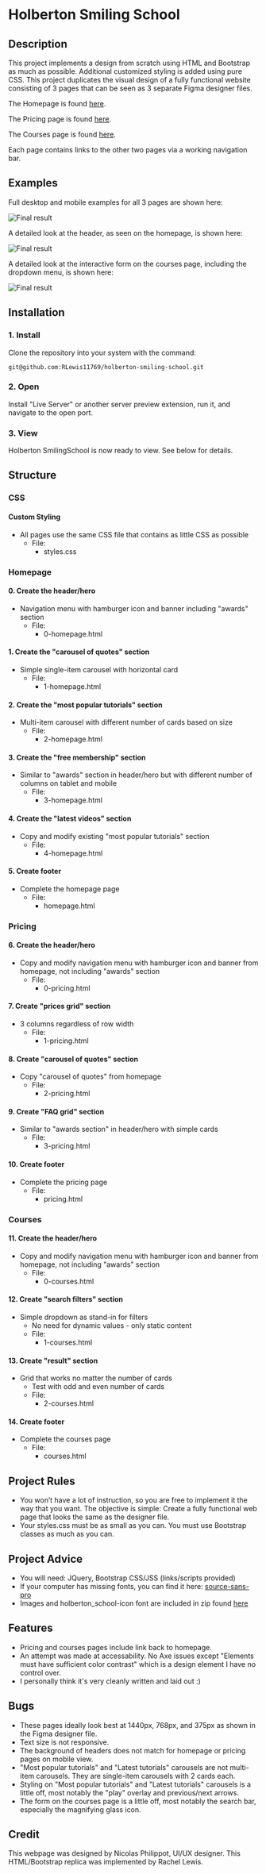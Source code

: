 # Holberton Smiling School

## Description

This project implements a design from scratch using HTML and Bootstrap as much as possible. Additional customized styling is added using pure CSS. This project duplicates the visual design of a fully functional website consisting of 3 pages that can be seen as 3 separate Figma designer files.

The Homepage is found [here](https://www.figma.com/file/QYQqMYbdpAHL5xTclwJKSI/Homepage?node-id=0%3A1).

The Pricing page is found [here](https://www.figma.com/file/KLAI53jdYpfFNEy0O79ymB/Pricing?node-id=0%3A1).

The Courses page is found [here](https://www.figma.com/file/ivg3abH1HLmMayBgjGg1Qf/Courses?node-id=0%3A1).

Each page contains links to the other two pages via a working navigation bar.

## Examples

Full desktop and mobile examples for all 3 pages are shown here:

![Final result](https://github.com/RLewis11769/holberton-smiling-school/blob/main/usage/Overview.jpg)

A detailed look at the header, as seen on the homepage, is shown here:

![Final result](https://github.com/RLewis11769/holberton-smiling-school/blob/main/usage/Header.gif)

A detailed look at the interactive form on the courses page, including the dropdown menu, is shown here:

![Final result](https://github.com/RLewis11769/holberton-smiling-school/blob/main/usage/CoursesForm.gif)

## Installation

### 1. Install
Clone the repository into your system with the command:

```
git@github.com:RLewis11769/holberton-smiling-school.git
```

### 2. Open
Install "Live Server" or another server preview extension, run it, and navigate to the open port.

### 3. View
Holberton SmilingSchool is now ready to view. See below for details.

## Structure

### CSS

#### Custom Styling
- All pages use the same CSS file that contains as little CSS as possible
    - File:
        - styles.css

### Homepage

#### 0. Create the header/hero
- Navigation menu with hamburger icon and banner including "awards" section
	- File:
		- 0-homepage.html

#### 1. Create the "carousel of quotes" section
- Simple single-item carousel with horizontal card
	- File:
		- 1-homepage.html

#### 2. Create the "most popular tutorials" section
- Multi-item carousel with different number of cards based on size
	- File:
		- 2-homepage.html

#### 3. Create the "free membership" section
- Similar to "awards" section in header/hero but with different number of columns on tablet and mobile
	- File:
		- 3-homepage.html

#### 4. Create the "latest videos" section
- Copy and modify existing "most popular tutorials" section
	- File:
		- 4-homepage.html

#### 5. Create footer
- Complete the homepage page
	- File:
		- homepage.html

### Pricing

#### 6. Create the header/hero
- Copy and modify navigation menu with hamburger icon and banner from homepage, not including "awards" section
	- File:
		- 0-pricing.html

#### 7. Create "prices grid" section
- 3 columns regardless of row width
	- File:
		- 1-pricing.html

#### 8. Create "carousel of quotes" section
- Copy "carousel of quotes" from homepage
	- File:
		- 2-pricing.html

#### 9. Create "FAQ grid" section
- Similar to "awards section" in header/hero with simple cards
	- File:
		- 3-pricing.html

#### 10. Create footer
- Complete the pricing page
	- File:
		- pricing.html

### Courses

#### 11. Create the header/hero
- Copy and modify navigation menu with hamburger icon and banner from homepage, not including "awards" section
	- File:
		- 0-courses.html

#### 12. Create "search filters" section
- Simple dropdown as stand-in for filters
    - No need for dynamic values - only static content
	- File:
		- 1-courses.html

#### 13. Create "result" section
- Grid that works no matter the number of cards
    - Test with odd and even number of cards
	- File:
		- 2-courses.html

#### 14. Create footer
- Complete the courses page
	- File:
		- courses.html

## Project Rules

- You won’t have a lot of instruction, so you are free to implement it the way that you want. The objective is simple: Create a fully functional web page that looks the same as the designer file.
- Your styles.css must be as small as you can. You must use Bootstrap classes as much as you can.

## Project Advice

- You will need: JQuery, Bootstrap CSS/JSS (links/scripts provided)
- If your computer has missing fonts, you can find it here: [source-sans-pro](https://www.fontsquirrel.com/fonts/source-sans-pro)
- Images and holberton_school-icon font are included in zip found [here](https://intranet.hbtn.io/projects/1687)

## Features

- Pricing and courses pages include link back to homepage.
- An attempt was made at accessability. No Axe issues except "Elements must have sufficient color contrast" which is a design element I have no control over.
- I personally think it's very cleanly written and laid out :)

## Bugs

- These pages ideally look best at 1440px, 768px, and 375px as shown in the Figma designer file.
- Text size is not responsive.
- The background of headers does not match for homepage or pricing pages on mobile view.
- "Most popular tutorials" and "Latest tutorials" carousels are not multi-item carousels. They are single-item carousels with 2 cards each.
- Styling on "Most popular tutorials" and "Latest tutorials" carousels is a little off, most notably the "play" overlay and previous/next arrows.
- The form on the courses page is a little off, most notably the search bar, especially the magnifying glass icon.

## Credit

This webpage was designed by Nicolas Philippot, UI/UX designer. This HTML/Bootstrap replica was implemented by Rachel Lewis.
